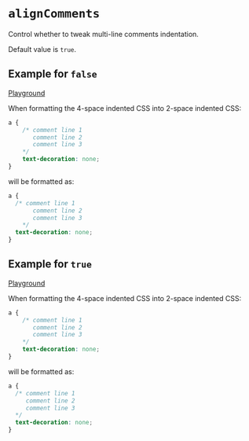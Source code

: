 # `alignComments`

Control whether to tweak multi-line comments indentation.

Default value is `true`.

## Example for `false`

[Playground](https://malva-play.vercel.app/?code=H4sIAAAAAAAAA0tUqOZSAAJ9LYXk%2FNzc1LwShZzMvFQFQ7AoEKCIGmEVNQaLaumDqZLUihLdlNTk%2FKLEksz8PCuFvPy8VGuuWgAzUTX%2BaQAAAA%3D%3D&config=H4sIAAAAAAAAA6vmUlBQSszJTM9zzs%2FNTc0rKVayUkhLzClO5aoFAIntfVEcAAAA&syntax=css)

When formatting the 4-space indented CSS into 2-space indented CSS:

```css
a {
    /* comment line 1
       comment line 2
       comment line 3
    */
    text-decoration: none;
}
```

will be formatted as:

```css
a {
  /* comment line 1
       comment line 2
       comment line 3
    */
  text-decoration: none;
}
```

## Example for `true`

[Playground](https://malva-play.vercel.app/?code=H4sIAAAAAAAAA0tUqOZSAAJ9LYXk%2FNzc1LwShZzMvFQFQ7AoEKCIGmEVNQaLaumDqZLUihLdlNTk%2FKLEksz8PCuFvPy8VGuuWgAzUTX%2BaQAAAA%3D%3D&config=H4sIAAAAAAAAA6vmUlBQSszJTM9zzs%2FNTc0rKVayUigpKk3lqgUAiNln3BsAAAA%3D&syntax=css)

When formatting the 4-space indented CSS into 2-space indented CSS:

```css
a {
    /* comment line 1
       comment line 2
       comment line 3
    */
    text-decoration: none;
}
```

will be formatted as:

```css
a {
  /* comment line 1
     comment line 2
     comment line 3
  */
  text-decoration: none;
}
```

